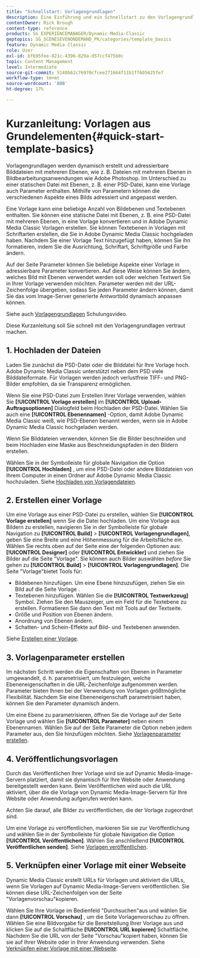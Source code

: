 ```yaml
---
title: "Schnellstart: Vorlagengrundlagen"
description: Eine Einführung und ein Schnellstart zu den Vorlagengrundlagen , mit denen Sie schnell in Adobe Dynamic Media Classic arbeiten können.
contentOwner: Rick Brough
content-type: reference
products: SG_EXPERIENCEMANAGER/Dynamic-Media-Classic
geptopics: SG_SCENESEVENONDEMAND_PK/categories/template_basics
feature: Dynamic Media Classic
role: User
exl-id: bf695fee-821c-4396-829a-d57ccf475b0c
topic: Content Management
level: Intermediate
source-git-commit: 5140b62c76970cfcee271664f11b1ff605625fe7
workflow-type: tm+mt
source-wordcount: '808'
ht-degree: 17%

---
```


# Kurzanleitung: Vorlagen aus Grundelementen{#quick-start-template-basics}

Vorlagengrundlagen werden dynamisch erstellt und adressierbare Bilddateien mit mehreren Ebenen, wie z. B. Dateien mit mehreren Ebenen in Bildbearbeitungsanwendungen wie Adobe Photoshop. Im Unterschied zu einer statischen Datei mit Ebenen, z. B. einer PSD-Datei, kann eine Vorlage auch Parameter enthalten. Mithilfe von Parametern können die verschiedenen Aspekte eines Bilds adressiert und angepasst werden.

Eine Vorlage kann eine beliebige Anzahl von Bildebenen und Textebenen enthalten. Sie können eine statische Datei mit Ebenen, z. B. eine PSD-Datei mit mehreren Ebenen, in eine Vorlage konvertieren und in Adobe Dynamic Media Classic Vorlagen erstellen. Sie können Textebenen in Vorlagen mit Schriftarten erstellen, die Sie in Adobe Dynamic Media Classic hochgeladen haben. Nachdem Sie einer Vorlage Text hinzugefügt haben, können Sie ihn formatieren, indem Sie die Ausrichtung, Schriftart, Schriftgröße und Farbe ändern.

Auf der Seite Parameter können Sie beliebige Aspekte einer Vorlage in adressierbare Parameter konvertieren. Auf diese Weise können Sie ändern, welches Bild mit Ebenen verwendet werden soll oder welchen Textwert Sie in Ihrer Vorlage verwenden möchten. Parameter werden mit der URL-Zeichenfolge übergeben, sodass Sie jeden Parameter ändern können, damit Sie das vom Image-Server generierte Antwortbild dynamisch anpassen können.

Siehe auch [Vorlagengrundlagen](https://s7d5.scene7.com/s7viewers/html5/VideoViewer.html?videoserverurl=https://s7d5.scene7.com/is/content/&amp;emailurl=https://s7d5.scene7.com/s7/emailFriend&amp;serverUrl=https://s7d5.scene7.com/is/image/&amp;config=Scene7SharedAssets/Universal_HTML5_Video&amp;contenturl=https://s7d5.scene7.com/skins/&amp;asset=S7tutorials/553_Template%20Basics_converted%20renamed_Dynamic%20Banners-AVS) Schulungsvideo.

Diese Kurzanleitung soll Sie schnell mit den Vorlagengrundlagen vertraut machen.

## 1. Hochladen der Dateien

Laden Sie zunächst die PSD-Datei oder die Bilddatei für Ihre Vorlage hoch. Adobe Dynamic Media Classic unterstützt neben dem PSD viele Bilddateiformate. Für Vorlagen werden jedoch verlustfreie TIFF- und PNG-Bilder empfohlen, da sie Transparenz ermöglichen.

Wenn Sie eine PSD-Datei zum Erstellen Ihrer Vorlage verwenden, wählen Sie **[!UICONTROL Vorlage erstellen]** im **[!UICONTROL Upload-Auftragsoptionen]** Dialogfeld beim Hochladen der PSD-Datei. Wählen Sie auch eine **[!UICONTROL Ebenennamen]** -Option, damit Adobe Dynamic Media Classic weiß, wie PSD-Ebenen benannt werden, wenn sie in Adobe Dynamic Media Classic hochgeladen werden.

Wenn Sie Bilddateien verwenden, können Sie die Bilder beschneiden und beim Hochladen eine Maske aus Beschneidungspfaden in den Bildern erstellen.

Wählen Sie in der Symbolleiste für globale Navigation die Option **[!UICONTROL Hochladen]** , um eine PSD-Datei oder andere Bilddateien von Ihrem Computer in einen Ordner auf Adobe Dynamic Media Classic hochzuladen. Siehe [Hochladen von Vorlagendateien](uploading-template-files.md#uploading_template_files).

## 2. Erstellen einer Vorlage

Um eine Vorlage aus einer PSD-Datei zu erstellen, wählen Sie **[!UICONTROL Vorlage erstellen]** wenn Sie die Datei hochladen. Um eine Vorlage aus Bildern zu erstellen, navigieren Sie in der Symbolleiste für globale Navigation zu **[!UICONTROL Build]** > **[!UICONTROL Vorlagengrundlagen]**, geben Sie eine Breite und eine Höhenmessung für die Arbeitsfläche ein. Wählen Sie rechts oben auf der Seite eine der folgenden Optionen aus: **[!UICONTROL Designer]** oder **[!UICONTROL Entwickler]** und ziehen Sie Bilder auf die Seite &quot;Vorlage&quot;. Sie können auch Bilder auswählen *before* Sie gehen zu **[!UICONTROL Build]** > **[!UICONTROL Vorlagengrundlagen]**. Die Seite &quot;Vorlage&quot;bietet Tools für:

* Bildebenen hinzufügen. Um eine Ebene hinzuzufügen, ziehen Sie ein Bild auf die Seite Vorlage .
* Textebenen hinzufügen. Wählen Sie die **[!UICONTROL Textwerkzeug]** Symbol. Ziehen Sie den Mauszeiger, um ein Feld für die Textebene zu erstellen. Formatieren Sie dann den Text mit Tools auf der Textseite.
* Größe und Position von Ebenen ändern.
* Anordnung von Ebenen ändern.
* Schatten- und Schein-Effekte auf Bild- und Textebenen anwenden. 

Siehe [Erstellen einer Vorlage](creating-template.md#creating_a_template).

## 3. Vorlagenparameter erstellen

Im nächsten Schritt werden die Eigenschaften von Ebenen in Parameter umgewandelt, d. h. parametrisiert, um festzulegen, welche Ebeneneigenschaften in die URL-Zeichenfolge aufgenommen werden. Parameter bieten Ihnen bei der Verwendung von Vorlagen größtmögliche Flexibilität. Nachdem Sie eine Ebeneneigenschaft parametrisiert haben, können Sie den Parameter dynamisch ändern.

Um eine Ebene zu parametrisieren, öffnen Sie die Vorlage auf der Seite Vorlage und wählen Sie **[!UICONTROL Parameter]** neben einem Ebenennamen. Wählen Sie auf der Seite Parameter die Option neben jedem Parameter aus, den Sie hinzufügen möchten. Siehe [Vorlagenparameter erstellen](creating-template-parameters.md#creating_template_parameters).

## 4. Veröffentlichungsvorlagen

Durch das Veröffentlichen Ihrer Vorlage wird sie auf Dynamic Media-Image-Servern platziert, damit sie dynamisch für Ihre Website oder Anwendung bereitgestellt werden kann. Beim Veröffentlichen wird auch die URL aktiviert, über die die Vorlage von Dynamic Media-Image-Servern für Ihre Website oder Anwendung aufgerufen werden kann.

Achten Sie darauf, alle Bilder zu veröffentlichen, die der Vorlage zugeordnet sind.

Um eine Vorlage zu veröffentlichen, markieren Sie sie zur Veröffentlichung und wählen Sie in der Symbolleiste für globale Navigation die Option **[!UICONTROL Veröffentlichen]**. Wählen Sie anschließend **[!UICONTROL Veröffentlichen senden]**. Siehe [Vorlagen veröffentlichen](publishing-templates.md#publishing_templates).

## 5. Verknüpfen einer Vorlage mit einer Webseite

Dynamic Media Classic erstellt URLs für Vorlagen und aktiviert die URLs, wenn Sie Vorlagen auf Dynamic Media-Image-Servern veröffentlichen. Sie können diese URL-Zeichenfolgen von der Seite &quot;Vorlagenvorschau&quot;kopieren.

Wählen Sie Ihre Vorlage im Bedienfeld &quot;Durchsuchen&quot;aus und wählen Sie dann **[!UICONTROL Vorschau]** , um die Seite Vorlagenvorschau zu öffnen. Wählen Sie eine Bildvorgabe für die Bereitstellung Ihrer Vorlage aus und klicken Sie auf die Schaltfläche **[!UICONTROL URL kopieren]** Schaltfläche. Nachdem Sie die URL von der Seite &quot;Vorschau&quot;kopiert haben, können Sie sie auf Ihrer Website oder in Ihrer Anwendung verwenden. Siehe [Verknüpfen einer Vorlage mit einer Webseite](linking-template-web-page.md#linking_a_template_to_a_web_page).
